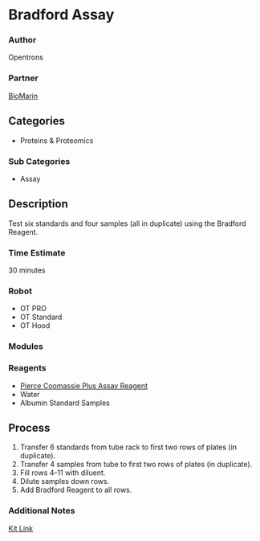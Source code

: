 # Bradford Assay

### Author
Opentrons

### Partner
[BioMarin](http://www.biomarin.com/)

## Categories
* Proteins & Proteomics

### Sub Categories
* Assay

## Description
Test six standards and four samples (all in duplicate) using the Bradford Reagent.

### Time Estimate
30 minutes

### Robot
* OT PRO 
* OT Standard
* OT Hood

### Modules

### Reagents
* [Pierce Coomassie Plus Assay Reagent](https://www.thermofisher.com/order/catalog/product/23238)
* Water
* Albumin Standard Samples

## Process
1. Transfer 6 standards from tube rack to first two rows of plates (in duplicate).
2. Transfer 4 samples from tube to first two rows of plates (in duplicate).
3. Fill rows 4-11 with diluent.
4. Dilute samples down rows.
5. Add Bradford Reagent to all rows.


### Additional Notes
[Kit Link](https://www.thermofisher.com/order/catalog/product/23236)


